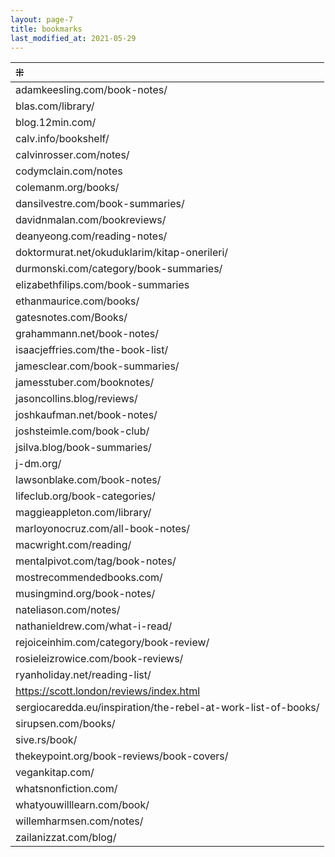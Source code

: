```yaml
---
layout: page-7
title: bookmarks
last_modified_at: 2021-05-29
---
```


| ⁜ |
|:---|
| adamkeesling.com/book-notes/ |
| blas.com/library/ |
| blog.12min.com/ |
| calv.info/bookshelf/ |  
| calvinrosser.com/notes/ |  
| codymclain.com/notes |
| colemanm.org/books/ |
| dansilvestre.com/book-summaries/ | 
| davidnmalan.com/bookreviews/ |
| deanyeong.com/reading-notes/ |
| doktormurat.net/okuduklarim/kitap-onerileri/ |
| durmonski.com/category/book-summaries/ |
| elizabethfilips.com/book-summaries |
| ethanmaurice.com/books/ |
| gatesnotes.com/Books/ |
| grahammann.net/book-notes/ |
| isaacjeffries.com/the-book-list/ |
| jamesclear.com/book-summaries/ |
| jamesstuber.com/booknotes/ |
| jasoncollins.blog/reviews/ |
| joshkaufman.net/book-notes/ |
| joshsteimle.com/book-club/ |
| jsilva.blog/book-summaries/ | 
| j-dm.org/ |
| lawsonblake.com/book-notes/ |
| lifeclub.org/book-categories/ |
| maggieappleton.com/library/ |
| marloyonocruz.com/all-book-notes/ |
| macwright.com/reading/ |
| mentalpivot.com/tag/book-notes/ |
| mostrecommendedbooks.com/ |
| musingmind.org/book-notes/ |
| nateliason.com/notes/ |
| nathanieldrew.com/what-i-read/ |
| rejoiceinhim.com/category/book-review/ |
| rosieleizrowice.com/book-reviews/ |
| ryanholiday.net/reading-list/ |
| https://scott.london/reviews/index.html |
| sergiocaredda.eu/inspiration/the-rebel-at-work-list-of-books/ |
| sirupsen.com/books/ |  
| sive.rs/book/ |
| thekeypoint.org/book-reviews/book-covers/ |
| vegankitap.com/ |
| whatsnonfiction.com/ |
| whatyouwilllearn.com/book/ |
| willemharmsen.com/notes/ |
| zailanizzat.com/blog/ |

<br />

<!-- | rogerebert.com/ | -->

